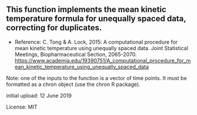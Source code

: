 

## This function implements the mean kinetic temperature formula for unequally spaced data, correcting for duplicates.

- Reference:  C. Tong & A. Lock, 2015:  A computational procedure for mean kinetic temperature using unequally spaced data. Joint Statistical Meetings, Biopharmaceutical Section, 2065-2070.
 https://www.academia.edu/19390751/A_computational_procedure_for_mean_kinetic_temperature_using_unequally_spaced_data

Note:  one of the inputs to the function is a vector of time points.  It must be formatted as a chron object (use the chron R package).

initial upload: 12 June 2019

License: MIT
